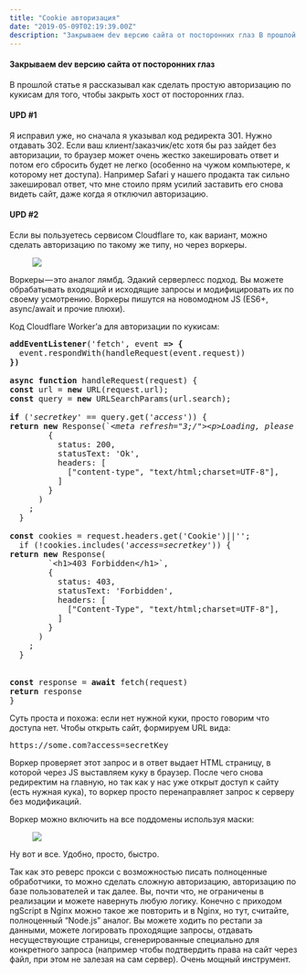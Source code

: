 ```yaml
---
title: "Cookie авторизация"
date: "2019-05-09T02:19:39.00Z"
description: "Закрываем dev версию сайта от посторонних глаз В прошлой статье я рассказывал как сделать простую авторизацию по кукисам для тог"
---
```


<!--kg-card-begin: html--><h4>Закрываем dev версию сайта от посторонних глаз</h4>
<p>В прошлой статье я рассказывал как сделать простую авторизацию по кукисам для того, чтобы закрыть хост от посторонних глаз.</p>
<h4>UPD #1</h4>
<p>Я исправил уже, но сначала я указывал код редиректа 301. Нужно отдавать 302. Если ваш клиент/заказчик/etc хотя бы раз зайдет без авторизации, то браузер может очень жестко закешировать ответ и потом его сбросить будет не легко (особенно на чужом компьютере, к которому нет доступа). Например Safari у нашего продакта так сильно закешировал ответ, что мне стоило прям усилий заставить его снова видеть сайт, даже когда я отключил авторизацию.</p>
<h4>UPD #2</h4>
<p>Если вы пользуетесь сервисом Cloudflare то, как вариант, можно сделать авторизацию по такому же типу, но через воркеры.</p>
<figure>
<p><img data-width="2080" data-height="892" src="https://cdn-images-1.medium.com/max/800/1*9HS2P48AoPMbfgcwDphr0w.jpeg"><br />
</figure>
<p>Воркеры — это аналог лямбд. Эдакий серверлесс подход. Вы можете обрабатывать входящий и исходящие запросы и модифицировать их по своему усмотрению. Воркеры пишутся на новомодном JS (ES6+, async/await и прочие плюхи).</p>
<p>Код Cloudflare Worker’а для авторизации по кукисам:</p>
<pre><strong>addEventListener</strong>('fetch', event <strong>=&gt; {</strong><br>  event.respondWith(handleRequest(event.request))<br><strong>})</strong><br><br><strong>async</strong> <strong>function</strong> handleRequest(request) {<br><strong>const</strong> url = <strong>new</strong> URL(request.url);<br><strong>const</strong> query = <strong>new</strong> URLSearchParams(url.search);<br><br><strong>if</strong> ('<em>secretkey</em>' == query.get('<em>access</em>')) {<br><strong>return</strong> <strong>new</strong> Response(`<em>&lt;meta refresh="3;/"&gt;&lt;p&gt;Loading, please wait...&lt;/p&gt;&lt;script&gt;document.cookie='access=secretKey; path=/; domain=.someserver.com; expires='+(new Date(new Date().getTime()+6e5)).toUTCString();location='/'&lt;/script&gt;</em>`,<br>        {<br>          status: 200,<br>          statusText: 'Ok',<br>          headers: [<br>            ["content-type", "text/html;charset=UTF-8"],<br>          ]<br>        }<br>      )<br>    ;<br>  }<br><br><strong>const</strong> cookies = request.headers.get('Cookie')||'';<br>  if (!cookies.includes('<em>access</em>=<em>secretkey</em>')) {<br><strong>return</strong> <strong>new</strong> Response(<br>        `&lt;h1&gt;403 Forbidden&lt;/h1&gt;`,<br>        {<br>          status: 403,<br>          statusText: 'Forbidden',<br>          headers: [<br>            ["Content-Type", "text/html;charset=UTF-8"],<br>          ]<br>        }<br>      )<br>    ;<br>  }<br><br><br><strong>const</strong> response = <strong>await</strong> fetch(request)<br><strong>return</strong> response<br>}</pre>
<p>Суть проста и похожа: если нет нужной куки, просто говорим что доступа нет. Чтобы открыть сайт, формируем URL вида:</p>
<pre>https://some.com?access=secretKey</pre>
<p>Воркер проверяет этот запрос и в ответ выдает HTML страницу, в которой через JS выставляем куку в браузер. После чего снова редиректим на главную, но так как у нас уже открыт доступ к сайту (есть нужная кука), то воркер просто перенаправляет запрос к серверу без модификаций.</p>
<p>Воркер можно включить на все поддомены используя маски:</p>
<figure>
<p><img data-width="1056" data-height="880" src="https://cdn-images-1.medium.com/max/800/1*mraME8hK80DpMbNAGgox9g.jpeg"><br />
</figure>
<p>Ну вот и все. Удобно, просто, быстро.</p>
<p>Так как это реверс прокси с возможностью писать полноценные обработчики, то можно сделать сложную авторизацию, авторизацию по базе пользователей и так далее. Вы, почти что, не ограничены в реализации и можете навернуть любую логику. Конечно с приходом ngScript в Nginx можно такое же повторить и в Nginx, но тут, считайте, полноценный “Node.js” аналог. Вы можете ходить по рестапи за данными, можете логировать проходящие запросы, отдавать несуществующие страницы, сгенерированные специально для конкретного запроса (например чтобы подтвердить права на сайт через файл, при этом не залезая на сам сервер). Очень мощный инструмент.</p>
<!--kg-card-end: html-->

